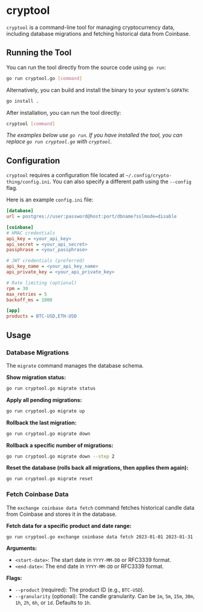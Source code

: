 # cryptool

`cryptool` is a command-line tool for managing cryptocurrency data, including database migrations and fetching historical data from Coinbase.

## Running the Tool

You can run the tool directly from the source code using `go run`:

```bash
go run cryptool.go [command]
```

Alternatively, you can build and install the binary to your system's `GOPATH`:

```bash
go install .
```

After installation, you can run the tool directly:

```bash
cryptool [command]
```

*The examples below use `go run`. If you have installed the tool, you can replace `go run cryptool.go` with `cryptool`.*

## Configuration

`cryptool` requires a configuration file located at `~/.config/crypto-thing/config.ini`. You can also specify a different path using the `--config` flag.

Here is an example `config.ini` file:

```ini
[database]
url = postgres://user:password@host:port/dbname?sslmode=disable

[coinbase]
# HMAC credentials
api_key = <your_api_key>
api_secret = <your_api_secret>
passphrase = <your_passphrase>

# JWT credentials (preferred)
api_key_name = <your_api_key_name>
api_private_key = <your_api_private_key>

# Rate limiting (optional)
rpm = 30
max_retries = 5
backoff_ms = 1000

[app]
products = BTC-USD,ETH-USD
```

## Usage

### Database Migrations

The `migrate` command manages the database schema.

**Show migration status:**

```bash
go run cryptool.go migrate status
```

**Apply all pending migrations:**

```bash
go run cryptool.go migrate up
```

**Rollback the last migration:**

```bash
go run cryptool.go migrate down
```

**Rollback a specific number of migrations:**

```bash
go run cryptool.go migrate down --step 2
```

**Reset the database (rolls back all migrations, then applies them again):**

```bash
go run cryptool.go migrate reset
```

### Fetch Coinbase Data

The `exchange coinbase data fetch` command fetches historical candle data from Coinbase and stores it in the database.

**Fetch data for a specific product and date range:**

```bash
go run cryptool.go exchange coinbase data fetch 2023-01-01 2023-01-31 --product BTC-USD
```

**Arguments:**

*   `<start-date>`: The start date in `YYYY-MM-DD` or RFC3339 format.
*   `<end-date>`: The end date in `YYYY-MM-DD` or RFC3339 format.

**Flags:**

*   `--product` (required): The product ID (e.g., `BTC-USD`).
*   `--granularity` (optional): The candle granularity. Can be `1m`, `5m`, `15m`, `30m`, `1h`, `2h`, `6h`, or `1d`. Defaults to `1h`.
